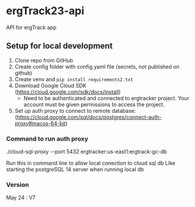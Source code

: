 # ergTrack23-api

API for ergTrack app

## Setup for local development
1. Clone repo from GitHub
2. Create config folder with config.yaml file (secrets, not published on github)
3. Create venv and `pip install requirements2.txt`
4. Download Google Cloud SDK (https://cloud.google.com/sdk/docs/install)
    * Need to be authenticated and connected to ergtracker project. Your account must be given permissions to access the project. 
5. Set up auth proxy to connect to remote database: (https://cloud.google.com/sql/docs/postgres/connect-auth-proxy#macos-64-bit) 

### Command to run auth proxy

./cloud-sql-proxy --port 5432 ergtracker:us-east1:ergtrack-gc-db

Run this in command line to allow local conection to cloud sql db
Like starting the postgreSQL 14 server when running local db

### Version

May 24 : V7
